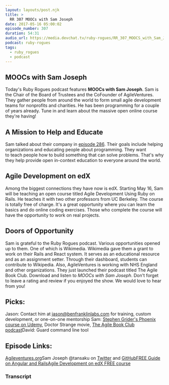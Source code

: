 ```yaml
---
layout: layouts/post.njk
title: >
  RR 307 MOOCs with Sam Joseph
date: 2017-05-16 05:00:02
episode_number: 307
duration: 54:31
audio_url: https://media.devchat.tv/ruby-rogues/RR_307_MOOCS_with_Sam_Jospeh.mp3
podcast: ruby-rogues
tags:
  - ruby_rogues
  - podcast
---
```


## MOOCs with Sam Joseph

Today's Ruby Rogues podcast features **MOOCs with Sam Joseph**. Sam is the Chair of the Board of Trustees and the CoFounder of AgileVentures. They gather people from around the world to form small agile development teams for nonprofits and charities. He has been programming for a couple of years already. Tune in and learn about the massive open online course they're having!

## A Mission to Help and Educate

Sam talked about their company in [episode 286](https://devchat.tv/ruby-rogues/286-rr-agile-ventures-with-sam-joseph). Their goals include helping organizations and educating people&nbsp;about programming. They want to&nbsp;teach people how to build something that can solve problems. That's why they help provide open in-context education to everyone around the world.

## Agile Development on edX

Among the biggest connections they have now is edX. Starting May 16, Sam will be teaching an open course titled Agile Development Using Ruby on Rails. He teaches it with two other professors from UC Berkeley. The course is totally free of charge. It's a great opportunity where you can learn the basics and do online coding exercises. Those who complete the course will have the opportunity to work on real projects.

## Doors of Opportunity

Sam is grateful to the Ruby Rogues podcast. Various opportunities opened up to them. One of which is Wikimedia. Wikimedia gave them a grant to work on their Rails and React system. It serves as an educational resource and as an assignment setter. Through their dashboard, students can contribute to Wikipedia. Also, AgileVentures is working with NHS England and other organizations. They just launched their podcast titled The Agile Book Club. Download and listen to _MOOCs with Sam Joseph_. Don't forget to leave a&nbsp;rating and review if you enjoyed the show.&nbsp;We would love to hear from you!

## Picks:

Jason: Contact him at jason@benfranklinlabs.com for training, custom development, or&nbsp;one-on-one mentorship Sam: [Stephen Grider's Phoenix course on Udemy](https://www.udemy.com/the-complete-elixir-and-phoenix-bootcamp-and-tutorial/), Doctor Strange movie, [The Agile Book Club podcast](https://soundcloud.com/agileventures)David: Guard command line tool

## Episode Links:

[Agileventures.org](https://www.agileventures.org/)Sam Joseph @tansaku on [Twitter](https://twitter.com/tansakuu?lang=en) and [GitHub](https://github.com/tansaku)[FREE Guide on Angular and Rails](https://www.angularonrails.com/rr/)[Agile Development on edX FREE course](https://www.edx.org/course/agile-development-using-ruby-rails-uc-berkeleyx-cs169-1x-0)

### Transcript
